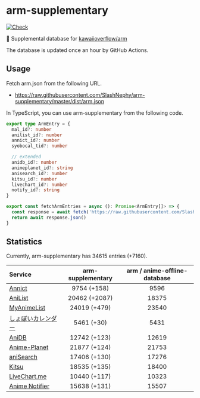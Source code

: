 # arm-supplementary

[![Check](https://github.com/SlashNephy/arm-supplementary/actions/workflows/check-node.yml/badge.svg)](https://github.com/SlashNephy/arm-supplementary/actions/workflows/check-node.yml)

💊 Supplemental database for [kawaiioverflow/arm](https://github.com/kawaiioverflow/arm)

The database is updated once an hour by GitHub Actions.

## Usage

Fetch arm.json from the following URL.

- https://raw.githubusercontent.com/SlashNephy/arm-supplementary/master/dist/arm.json

In TypeScript, you can use arm-supplementary from the following code.

```TypeScript
export type ArmEntry = {
  mal_id?: number
  anilist_id?: number
  annict_id?: number
  syobocal_tid?: number

  // extended
  anidb_id?: number
  animeplanet_id?: string
  anisearch_id?: number
  kitsu_id?: number
  livechart_id?: number
  notify_id?: string
}

export const fetchArmEntries = async (): Promise<ArmEntry[]> => {
  const response = await fetch('https://raw.githubusercontent.com/SlashNephy/arm-supplementary/master/dist/arm.json')
  return await response.json()
}
```

## Statistics

Currently, arm-supplementary has 34615 entries (+7160).

| Service                                     | arm-supplementary | arm / anime-offline-database |
| :------------------------------------------ | :---------------: | :--------------------------: |
| [Annict](https://annict.com)                |    9754 (+158)    |             9596             |
| [AniList](https://anilist.co)               |   20462 (+2087)   |            18375             |
| [MyAnimeList](https://myanimelist.net)      |   24019 (+479)    |            23540             |
| [しょぼいカレンダー](https://cal.syoboi.jp) |    5461 (+30)     |             5431             |
| [AniDB](https://anidb.net)                  |   12742 (+123)    |            12619             |
| [Anime-Planet](https://anime-planet.com)    |   21877 (+124)    |            21753             |
| [aniSearch](https://anisearch.com)          |   17406 (+130)    |            17276             |
| [Kitsu](https://kitsu.io)                   |   18535 (+135)    |            18400             |
| [LiveChart.me](https://livechart.me)        |   10440 (+117)    |            10323             |
| [Anime Notifier](https://notify.moe)        |   15638 (+131)    |            15507             |
